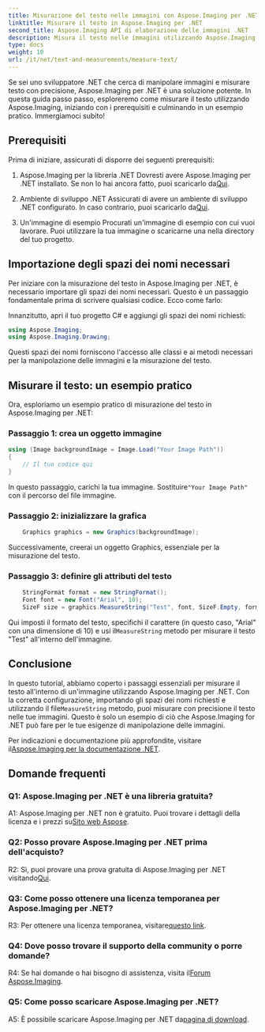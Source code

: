 ```yaml
---
title: Misurazione del testo nelle immagini con Aspose.Imaging per .NET
linktitle: Misurare il testo in Aspose.Imaging per .NET
second_title: Aspose.Imaging API di elaborazione delle immagini .NET
description: Misura il testo nelle immagini utilizzando Aspose.Imaging per .NET. Una potente libreria .NET. Misurazione del testo precisa ed efficiente.
type: docs
weight: 10
url: /it/net/text-and-measurements/measure-text/
---
```

Se sei uno sviluppatore .NET che cerca di manipolare immagini e misurare testo con precisione, Aspose.Imaging per .NET è una soluzione potente. In questa guida passo passo, esploreremo come misurare il testo utilizzando Aspose.Imaging, iniziando con i prerequisiti e culminando in un esempio pratico. Immergiamoci subito!

## Prerequisiti

Prima di iniziare, assicurati di disporre dei seguenti prerequisiti:

1. Aspose.Imaging per la libreria .NET
 Dovresti avere Aspose.Imaging per .NET installato. Se non lo hai ancora fatto, puoi scaricarlo da[Qui](https://releases.aspose.com/imaging/net/).

2. Ambiente di sviluppo .NET
 Assicurati di avere un ambiente di sviluppo .NET configurato. In caso contrario, puoi scaricarlo da[Qui](https://dotnet.microsoft.com/download).

3. Un'immagine di esempio
Procurati un'immagine di esempio con cui vuoi lavorare. Puoi utilizzare la tua immagine o scaricarne una nella directory del tuo progetto.

## Importazione degli spazi dei nomi necessari

Per iniziare con la misurazione del testo in Aspose.Imaging per .NET, è necessario importare gli spazi dei nomi necessari. Questo è un passaggio fondamentale prima di scrivere qualsiasi codice. Ecco come farlo:

Innanzitutto, apri il tuo progetto C# e aggiungi gli spazi dei nomi richiesti:

```csharp
using Aspose.Imaging;
using Aspose.Imaging.Drawing;
```

Questi spazi dei nomi forniscono l'accesso alle classi e ai metodi necessari per la manipolazione delle immagini e la misurazione del testo.

## Misurare il testo: un esempio pratico

Ora, esploriamo un esempio pratico di misurazione del testo in Aspose.Imaging per .NET:

### Passaggio 1: crea un oggetto immagine

```csharp
using (Image backgroundImage = Image.Load("Your Image Path"))
{
    // Il tuo codice qui
}
```

 In questo passaggio, carichi la tua immagine. Sostituire`"Your Image Path"` con il percorso del file immagine.

### Passaggio 2: inizializzare la grafica

```csharp
    Graphics graphics = new Graphics(backgroundImage);
```

Successivamente, creerai un oggetto Graphics, essenziale per la misurazione del testo.

### Passaggio 3: definire gli attributi del testo

```csharp
    StringFormat format = new StringFormat();
    Font font = new Font("Arial", 10);
    SizeF size = graphics.MeasureString("Test", font, SizeF.Empty, format);
```

 Qui imposti il formato del testo, specifichi il carattere (in questo caso, "Arial" con una dimensione di 10) e usi il`MeasureString` metodo per misurare il testo "Test" all'interno dell'immagine.

## Conclusione

In questo tutorial, abbiamo coperto i passaggi essenziali per misurare il testo all'interno di un'immagine utilizzando Aspose.Imaging per .NET. Con la corretta configurazione, importando gli spazi dei nomi richiesti e utilizzando il file`MeasureString` metodo, puoi misurare con precisione il testo nelle tue immagini. Questo è solo un esempio di ciò che Aspose.Imaging for .NET può fare per le tue esigenze di manipolazione delle immagini.

 Per indicazioni e documentazione più approfondite, visitare il[Aspose.Imaging per la documentazione .NET](https://reference.aspose.com/imaging/net/).

## Domande frequenti

### Q1: Aspose.Imaging per .NET è una libreria gratuita?

 A1: Aspose.Imaging per .NET non è gratuito. Puoi trovare i dettagli della licenza e i prezzi su[Sito web Aspose](https://purchase.aspose.com/buy).

### Q2: Posso provare Aspose.Imaging per .NET prima dell'acquisto?

 R2: Sì, puoi provare una prova gratuita di Aspose.Imaging per .NET visitando[Qui](https://releases.aspose.com/). 

### Q3: Come posso ottenere una licenza temporanea per Aspose.Imaging per .NET?

 R3: Per ottenere una licenza temporanea, visitare[questo link](https://purchase.aspose.com/temporary-license/).

### Q4: Dove posso trovare il supporto della community o porre domande?

 R4: Se hai domande o hai bisogno di assistenza, visita il[Forum Aspose.Imaging](https://forum.aspose.com/).

### Q5: Come posso scaricare Aspose.Imaging per .NET?

 A5: È possibile scaricare Aspose.Imaging per .NET da[pagina di download](https://releases.aspose.com/imaging/net/).